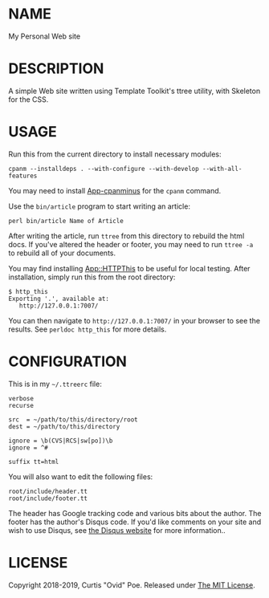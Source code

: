 # NAME

My Personal Web site

# DESCRIPTION

A simple Web site written using Template Toolkit's ttree utility, with
Skeleton for the CSS.

# USAGE

Run this from the current directory to install necessary modules:

    cpanm --installdeps . --with-configure --with-develop --with-all-features

You may need to install
[App-cpanminus](https://metacpan.org/pod/App::cpanminus) for the `cpanm`
command.

Use the `bin/article` program to start writing an article:

    perl bin/article Name of Article

After writing the article, run `ttree` from this directory to rebuild the
html docs. If you've altered the header or footer, you may need to run 
`ttree -a` to rebuild all of your documents.

You may find installing
[App::HTTPThis](https://metacpan.org/pod/App::HTTPThis) to be useful for local
testing. After installation, simply run this from the root directory:

    $ http_this
    Exporting '.', available at:
       http://127.0.0.1:7007/

You can then navigate to `http://127.0.0.1:7007/` in your browser to see the
results. See `perldoc http_this` for more details.

# CONFIGURATION

This is in my `~/.ttreerc` file:

    verbose 
    recurse

    src  = ~/path/to/this/directory/root
    dest = ~/path/to/this/directory

    ignore = \b(CVS|RCS|sw[po])\b
    ignore = ^#

    suffix tt=html

You will also want to edit the following files:

    root/include/header.tt
    root/include/footer.tt

The header has Google tracking code and various bits about the author. The
footer has the author's Disqus code. If you'd like comments on your site and
wish to use Disqus, see [the Disqus website](https://disqus.com/) for more
information..

# LICENSE

Copyright 2018-2019, Curtis "Ovid" Poe. Released under [The MIT
License](http://opensource.org/licenses/MIT).
